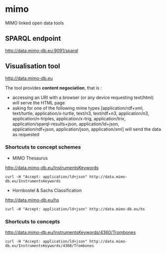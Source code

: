 # mimo
MIMO linked open data tools

## SPARQL endpoint 
http://data.mimo-db.eu:9091/sparql


## Visualisation tool 
http://data.mimo-db.eu

The tool provides **content negociation**, that is :
- accessing an URI with a browser (or any device requesting text/html) will serve the HTML page
- asking for one of the following mime types [application/rdf+xml, text/turtle, application/x-turtle, text/n3, text/rdf+n3, application/n3, application/n-triples, application/x-trig, application/trix, application/sparql-results+json, application/ld+json, application/rdf+json, application/json, application/xml] will send the data as requested

### Shortcuts to concept schemes
- MIMO Thesaurus

http://data.mimo-db.eu/InstrumentsKeywords

`curl -H "Accept: application/ld+json" http://data.mimo-db.eu/InstrumentsKeywords`

- Hornbostel & Sachs Classification

http://data.mimo-db.eu/hs

`curl -H "Accept: application/ld+json" http://data.mimo-db.eu/hs`

### Shortcuts to concepts
http://data.mimo-db.eu/InstrumentsKeywords/4360/Trombones

`curl -H "Accept: application/ld+json" http://data.mimo-db.eu/InstrumentsKeywords/4360/Trombones`
